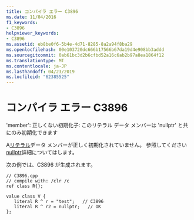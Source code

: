 ```yaml
---
title: コンパイラ エラー C3896
ms.date: 11/04/2016
f1_keywords:
- C3896
helpviewer_keywords:
- C3896
ms.assetid: eb8be0f6-5b4e-4d71-8285-8a2a94f8ba29
ms.openlocfilehash: 00e103720dc666b17566b67da19d4e908bb3addd
ms.sourcegitcommit: 0ab61bc3d2b6cfbd52a16c6ab2b97a8ea1864f12
ms.translationtype: MT
ms.contentlocale: ja-JP
ms.lasthandoff: 04/23/2019
ms.locfileid: "62385525"
---
```

# <a name="compiler-error-c3896"></a>コンパイラ エラー C3896

'member': 正しくない初期化子: このリテラル データ メンバーは 'nullptr' と共にのみ初期化できます

A[リテラル](../../extensions/literal-cpp-component-extensions.md)データ メンバーが正しく初期化されていません。  参照してください[nullptr](../../extensions/nullptr-cpp-component-extensions.md)詳細についてはします。

次の例では、C3896 が生成されます。

```
// C3896.cpp
// compile with: /clr /c
ref class R{};

value class V {
   literal R ^ r = "test";   // C3896
   literal R ^ r2 = nullptr;   // OK
};
```